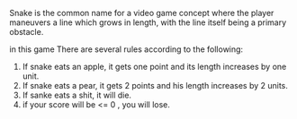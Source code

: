Snake is the common name for a video game concept where the player maneuvers a line which grows in length, with the line itself being a primary obstacle.

in this game There are several rules according to the following: 
1) If snake eats an apple, it gets one point and its length increases by one unit.
2) If snake eats a pear, it gets 2 points and his length increases by 2 units. 
3) If sanke eats a shit, it will die.
4) if your score will be <= 0 , you will lose.


 
